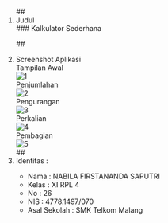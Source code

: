 <ol>
##<li> Judul </li>
### Kalkulator Sederhana
 
##<li> Screenshot Aplikasi </li>
Tampilan Awal <br>
![1](https://cloud.githubusercontent.com/assets/22027035/19952890/17283b7e-a19b-11e6-9a37-9ec7cf89562b.PNG) <br>
Penjumlahan <br>
![2](https://cloud.githubusercontent.com/assets/22027035/19952886/16c70b10-a19b-11e6-9263-26e21d83b5da.PNG)<br>
Pengurangan <br>
![3](https://cloud.githubusercontent.com/assets/22027035/19952887/16fa158c-a19b-11e6-8d31-15a35f291d4a.PNG)<br>
Perkalian <br> 
![4](https://cloud.githubusercontent.com/assets/22027035/19952888/1721ecf6-a19b-11e6-8d63-e0d45b03718f.PNG)<br>
Pembagian <br>
![5](https://cloud.githubusercontent.com/assets/22027035/19952889/17265c50-a19b-11e6-9dcb-001ce5c9903c.PNG)<br>
##<li> Identitas : </li>

<ul>
<li> Nama : NABILA FIRSTANANDA SAPUTRI </li>
<li> Kelas : XI RPL 4 </li>
<li> No : 26 </li>
<li> NIS : 4778.1497/070 </li>
<li> Asal Sekolah : SMK Telkom Malang </li>
</ul>
